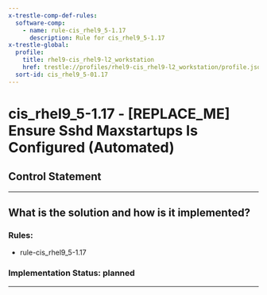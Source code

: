 ```yaml
---
x-trestle-comp-def-rules:
  software-comp:
    - name: rule-cis_rhel9_5-1.17
      description: Rule for cis_rhel9_5-1.17
x-trestle-global:
  profile:
    title: rhel9-cis_rhel9-l2_workstation
    href: trestle://profiles/rhel9-cis_rhel9-l2_workstation/profile.json
  sort-id: cis_rhel9_5-01.17
---
```


# cis_rhel9_5-1.17 - \[REPLACE_ME\] Ensure Sshd Maxstartups Is Configured (Automated)

## Control Statement

______________________________________________________________________

## What is the solution and how is it implemented?

<!-- For implementation status enter one of: implemented, partial, planned, alternative, not-applicable -->

<!-- Note that the list of rules under ### Rules: is read-only and changes will not be captured after assembly to JSON -->

<!-- Add control implementation description here for control: cis_rhel9_5-1.17 -->

### Rules:

  - rule-cis_rhel9_5-1.17

### Implementation Status: planned

______________________________________________________________________
